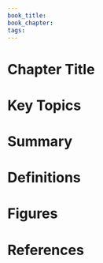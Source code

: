 ```yaml
---
book_title: 
book_chapter: 
tags:
---
```


# Chapter Title

# Key Topics
# Summary 

# Definitions

# Figures

# References


